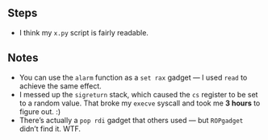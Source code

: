 ## Steps

- I think my `x.py` script is fairly readable.

## Notes

- You can use the `alarm` function as a `set rax` gadget — I used `read` to achieve the same effect.
- I messed up the `sigreturn` stack, which caused the `cs` register to be set to a random value. That broke my `execve` syscall and took me **3 hours** to figure out. :)
- There’s actually a `pop rdi` gadget that others used — but `ROPgadget` didn’t find it. WTF.
